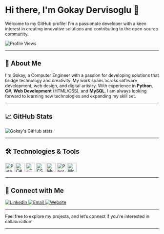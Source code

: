# Hi there, I'm Gokay Dervisoglu 👋

Welcome to my GitHub profile! I'm a passionate developer with a keen interest in creating innovative solutions and contributing to the open-source community.

![Profile Views](https://komarev.com/ghpvc/?username=gokaydervisoglu&color=brightgreen)

---


## 🚀 About Me

I'm Gokay, a Computer Engineer with a passion for developing solutions that bridge technology and creativity. My work spans across software development, web design, and digital artistry. With experience in **Python**, **C#**, **Web Development** (HTML/CSS), and **MySQL**, I am always looking forward to learning new technologies and expanding my skill set.

---

## 📈 GitHub Stats

![Gokay's GitHub stats](https://github-readme-stats.vercel.app/api?username=gokaydervisoglu&show_icons=true&theme=radical)

---

## 🛠️ Technologies & Tools

<div align="left">
  <img src="https://cdn.jsdelivr.net/gh/devicons/devicon/icons/python/python-original.svg" width="30" alt="Python" />
  <img src="https://cdn.jsdelivr.net/gh/devicons/devicon/icons/csharp/csharp-original.svg" width="30" alt="C#" />
  <img src="https://cdn.jsdelivr.net/gh/devicons/devicon/icons/html5/html5-original.svg" width="30" alt="HTML5" />
  <img src="https://cdn.jsdelivr.net/gh/devicons/devicon/icons/css3/css3-original.svg" width="30" alt="CSS3" />
  <img src="https://cdn.jsdelivr.net/gh/devicons/devicon/icons/mysql/mysql-original.svg" width="30" alt="MySQL" />
  <img src="https://cdn.jsdelivr.net/gh/devicons/devicon/icons/photoshop/photoshop-plain.svg" width="30" alt="Photoshop" />
  <img src="https://cdn.jsdelivr.net/gh/devicons/devicon/icons/wordpress/wordpress-original.svg" width="30" alt="WordPress" />
</div>

---

## 🔗 Connect with Me

<p align="left">
  <a href="https://linkedin.com/in/gokaydervisoglu" target="_blank">
    <img src="https://img.shields.io/badge/LinkedIn-0077B5?style=for-the-badge&logo=linkedin&logoColor=white" alt="LinkedIn" />
  </a>
  <a href="mailto:gokaydervisoglu@gmail.com">
    <img src="https://img.shields.io/badge/Email-D14836?style=for-the-badge&logo=gmail&logoColor=white" alt="Email" />
  </a>
  <a href="https://ai2xsoftware.com/">
    <img src="https://img.shields.io/badge/Website-4285F4?style=for-the-badge&logo=google-chrome&logoColor=white" alt="Website" />
  </a>
</p>

---

Feel free to explore my projects, and let’s connect if you're interested in collaboration!

--- 
